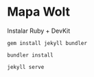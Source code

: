 # Mapa Wolt

Instalar Ruby + DevKit

`gem install jekyll bundler`

`bundler install`

`jekyll serve`
